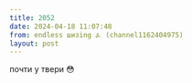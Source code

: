 ```yaml
---
title: 2052
date: 2024-04-18 11:07:48
from: endless шизing ⍼ (channel1162404975)
layout: post
---
```


почти у твери 😳

